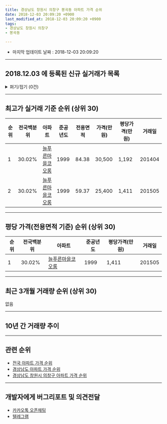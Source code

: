 ```yaml
---
title: 경상남도 창원시 의창구 봉곡동 아파트 가격 순위
date: 2018-12-03 20:09:20 +0900
last_modified_at: 2018-12-03 20:09:20 +0900
tags:
- 경상남도 창원시 의창구
- 봉곡동

---
```


* 마지막 업데이트 날짜 : 2018-12-03 20:09:20

---

## 2018.12.03 에 등록된 신규 실거래가 목록

<details>
<summary>펴기/접기 (0건)</summary>
<div markdown="1">

|아파트|전국백분위|준공년도|전용면적|가격(만원)|평당가격(만원)|거래일|
|---|---|---|---|---|---|---|
|없음|||||||


</div>
</details>

---

## 최고가 실거래 기준 순위 (상위 30)


|순위|전국백분위|아파트|준공년도|전용면적|가격(만원)|평당가격(만원)|거래일|
|---|---|---|---|---|---|---|---|
|1|30.02%|[늘푸른마을코오롱](https://search.naver.com/search.naver?query=%EA%B2%BD%EC%83%81%EB%82%A8%EB%8F%84+%EC%B0%BD%EC%9B%90%EC%8B%9C+%EC%9D%98%EC%B0%BD%EA%B5%AC+%EB%B4%89%EA%B3%A1%EB%8F%99+%EB%8A%98%ED%91%B8%EB%A5%B8%EB%A7%88%EC%9D%84%EC%BD%94%EC%98%A4%EB%A1%B1)|1999|84.38|30,500|1,192|201404|
|2|30.02%|[늘푸른마을코오롱](https://search.naver.com/search.naver?query=%EA%B2%BD%EC%83%81%EB%82%A8%EB%8F%84+%EC%B0%BD%EC%9B%90%EC%8B%9C+%EC%9D%98%EC%B0%BD%EA%B5%AC+%EB%B4%89%EA%B3%A1%EB%8F%99+%EB%8A%98%ED%91%B8%EB%A5%B8%EB%A7%88%EC%9D%84%EC%BD%94%EC%98%A4%EB%A1%B1)|1999|59.37|25,400|1,411|201505|


---

## 평당 가격(전용면적 기준) 순위 (상위 30)


|순위|전국백분위|아파트|준공년도|평당가격(만원)|거래일|
|---|---|---|---|---|---|
|1|30.02%|[늘푸른마을코오롱](https://search.naver.com/search.naver?query=%EA%B2%BD%EC%83%81%EB%82%A8%EB%8F%84+%EC%B0%BD%EC%9B%90%EC%8B%9C+%EC%9D%98%EC%B0%BD%EA%B5%AC+%EB%B4%89%EA%B3%A1%EB%8F%99+%EB%8A%98%ED%91%B8%EB%A5%B8%EB%A7%88%EC%9D%84%EC%BD%94%EC%98%A4%EB%A1%B1)|1999|1,411|201505|


---

## 최근 3개월 거래량 순위 (상위 30)

없음

---

## 10년 간 거래량 추이


<div style="width:100%;">
    <canvas id="deal_progress" height="250"></canvas>
</div>

<script>
new Chart(document.getElementById("deal_progress"), {
    type: 'line',
    data: {
        labels: ['200812','200901','200902','200903','200904','200905','200906','200907','200908','200909','200910','200911','200912','201001','201002','201003','201004','201005','201006','201007','201008','201009','201010','201011','201012','201101','201102','201103','201104','201105','201106','201107','201108','201109','201110','201111','201112','201201','201202','201203','201204','201205','201206','201207','201208','201209','201210','201211','201212','201301','201302','201303','201304','201305','201306','201307','201308','201309','201310','201311','201312','201401','201402','201403','201404','201405','201406','201407','201408','201409','201410','201411','201412','201501','201502','201503','201504','201505','201506','201507','201508','201509','201510','201511','201512','201601','201602','201603','201604','201605','201606','201607','201608','201609','201610','201611','201612','201701','201702','201703','201704','201705','201706','201707','201708','201709','201710','201711','201712','201801','201802','201803','201804','201805','201806','201807','201808','201809','201810','201811','201812'],
        datasets: [{
            label: '실거래 수',
            pointRadius: 1,
            data: [0, 1, 3, 1, 5, 2, 2, 2, 2, 2, 8, 2, 5, 7, 3, 8, 3, 0, 1, 3, 0, 4, 6, 2, 2, 2, 5, 3, 4, 0, 2, 0, 0, 1, 2, 2, 1, 0, 0, 1, 1, 1, 1, 1, 0, 1, 0, 0, 1, 0, 1, 4, 2, 3, 2, 0, 1, 3, 1, 6, 2, 2, 1, 3, 6, 1, 1, 2, 0, 4, 4, 3, 2, 1, 7, 6, 2, 4, 1, 1, 1, 0, 0, 0, 1, 2, 0, 2, 2, 1, 0, 2, 0, 0, 3, 2, 3, 2, 4, 1, 2, 1, 1, 0, 0, 0, 1, 0, 0, 0, 0, 1, 0, 0, 0, 2, 0, 0, 0, 0, 0],
            borderColor: "rgba(255, 201, 14, 1)",
            backgroundColor: "rgba(255, 201, 14, 0.5)",
            fill: true,
        }]
    },
    options: {
        responsive: true,
        title: {
            display: true,
            text: '10년간 거래량 추이'
        },
        tooltips: {
            mode: 'index',
            intersect: false,
        },
        hover: {
            mode: 'nearest',
            intersect: true
        },
        scales: {
            xAxes: [{
                display: true,
                scaleLabel: {
                    display: true,
                    labelString: '년/월'
                }
            }],
            yAxes: [{
                display: true,
                ticks: {
                    suggestedMin: 0,
                },
                scaleLabel: {
                    display: true,
                    labelString: '실거래 수'
                }
            }]
        }
    }
});

</script>


---

## 관련 순위

- [전국 아파트 가격 순위](https://inasie.github.io/apt-ranking/전국)
- [경상남도 아파트 가격 순위](https://inasie.github.io/apt-ranking/경상남도)
- [경상남도 창원시 의창구 아파트 가격 순위](https://inasie.github.io/apt-ranking/경상남도-창원시-의창구)


---

## 개발자에게 버그리포트 및 의견전달

- [카카오톡 오픈채팅](https://open.kakao.com/o/gLJUAP4)
- [텔레그램](https://t.me/inasie)

